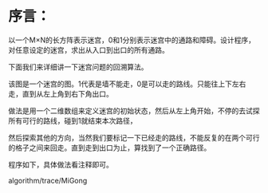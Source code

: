 # 序言：

以一个M×N的长方阵表示迷宫，0和1分别表示迷宫中的通路和障碍。设计程序，对任意设定的迷宫，求出从入口到出口的所有通路。

下面我们来详细讲一下迷宫问题的回溯算法。

该图是一个迷宫的图。1代表是墙不能走，0是可以走的路线。只能往上下左右走，直到从左上角到右下角出口。

做法是用一个二维数组来定义迷宫的初始状态，然后从左上角开始，不停的去试探所有可行的路线，碰到1就结束本次路径，

然后探索其他的方向，当然我们要标记一下已经走的路线，不能反复的在两个可行的格子之间来回走。直到走到出口为止，算找到了一个正确路径。

程序如下，具体做法看注释即可。

algorithm/trace/MiGong









